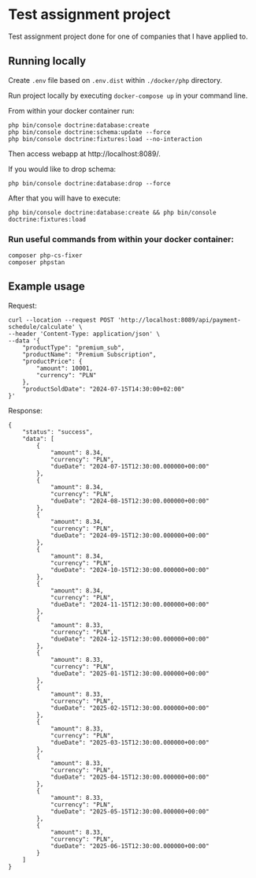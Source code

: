 # Test assignment project
Test assignment project done for one of companies that I have applied to.

## Running locally

Create `.env` file based on `.env.dist` within `./docker/php` directory.

Run project locally by executing  `docker-compose up` in your command line. 

From within your docker container run:
```
php bin/console doctrine:database:create
php bin/console doctrine:schema:update --force
php bin/console doctrine:fixtures:load --no-interaction
```

Then access webapp at http://localhost:8089/.

If you would like to drop schema:
```
php bin/console doctrine:database:drop --force
```
After that you will have to execute:
```
php bin/console doctrine:database:create && php bin/console doctrine:fixtures:load
```

### Run useful commands from within your docker container:
```
composer php-cs-fixer
composer phpstan
```

## Example usage

Request:
```
curl --location --request POST 'http://localhost:8089/api/payment-schedule/calculate' \
--header 'Content-Type: application/json' \
--data '{
    "productType": "premium_sub",
    "productName": "Premium Subscription",
    "productPrice": {
        "amount": 10001,
        "currency": "PLN"
    },
    "productSoldDate": "2024-07-15T14:30:00+02:00"
}'
```
Response:
```
{
    "status": "success",
    "data": [
        {
            "amount": 8.34,
            "currency": "PLN",
            "dueDate": "2024-07-15T12:30:00.000000+00:00"
        },
        {
            "amount": 8.34,
            "currency": "PLN",
            "dueDate": "2024-08-15T12:30:00.000000+00:00"
        },
        {
            "amount": 8.34,
            "currency": "PLN",
            "dueDate": "2024-09-15T12:30:00.000000+00:00"
        },
        {
            "amount": 8.34,
            "currency": "PLN",
            "dueDate": "2024-10-15T12:30:00.000000+00:00"
        },
        {
            "amount": 8.34,
            "currency": "PLN",
            "dueDate": "2024-11-15T12:30:00.000000+00:00"
        },
        {
            "amount": 8.33,
            "currency": "PLN",
            "dueDate": "2024-12-15T12:30:00.000000+00:00"
        },
        {
            "amount": 8.33,
            "currency": "PLN",
            "dueDate": "2025-01-15T12:30:00.000000+00:00"
        },
        {
            "amount": 8.33,
            "currency": "PLN",
            "dueDate": "2025-02-15T12:30:00.000000+00:00"
        },
        {
            "amount": 8.33,
            "currency": "PLN",
            "dueDate": "2025-03-15T12:30:00.000000+00:00"
        },
        {
            "amount": 8.33,
            "currency": "PLN",
            "dueDate": "2025-04-15T12:30:00.000000+00:00"
        },
        {
            "amount": 8.33,
            "currency": "PLN",
            "dueDate": "2025-05-15T12:30:00.000000+00:00"
        },
        {
            "amount": 8.33,
            "currency": "PLN",
            "dueDate": "2025-06-15T12:30:00.000000+00:00"
        }
    ]
}
```